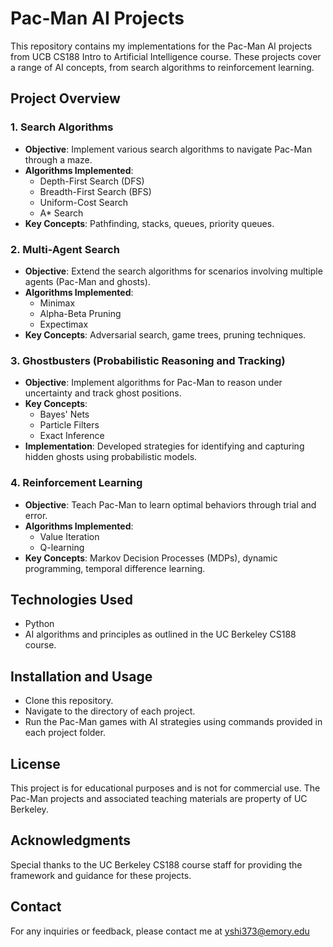 # Pac-Man AI Projects

This repository contains my implementations for the Pac-Man AI projects from UCB CS188 Intro to Artificial Intelligence course. These projects cover a range of AI concepts, from search algorithms to reinforcement learning.

## Project Overview

### 1. Search Algorithms
- **Objective**: Implement various search algorithms to navigate Pac-Man through a maze.
- **Algorithms Implemented**:
  - Depth-First Search (DFS)
  - Breadth-First Search (BFS)
  - Uniform-Cost Search
  - A* Search
- **Key Concepts**: Pathfinding, stacks, queues, priority queues.

### 2. Multi-Agent Search
- **Objective**: Extend the search algorithms for scenarios involving multiple agents (Pac-Man and ghosts).
- **Algorithms Implemented**:
  - Minimax
  - Alpha-Beta Pruning
  - Expectimax
- **Key Concepts**: Adversarial search, game trees, pruning techniques.

### 3. Ghostbusters (Probabilistic Reasoning and Tracking)
- **Objective**: Implement algorithms for Pac-Man to reason under uncertainty and track ghost positions.
- **Key Concepts**:
  - Bayes' Nets
  - Particle Filters
  - Exact Inference
- **Implementation**: Developed strategies for identifying and capturing hidden ghosts using probabilistic models.

### 4. Reinforcement Learning
- **Objective**: Teach Pac-Man to learn optimal behaviors through trial and error.
- **Algorithms Implemented**:
  - Value Iteration
  - Q-learning
- **Key Concepts**: Markov Decision Processes (MDPs), dynamic programming, temporal difference learning.

## Technologies Used
- Python
- AI algorithms and principles as outlined in the UC Berkeley CS188 course.

## Installation and Usage
- Clone this repository.
- Navigate to the directory of each project.
- Run the Pac-Man games with AI strategies using commands provided in each project folder.

## License
This project is for educational purposes and is not for commercial use. The Pac-Man projects and associated teaching materials are property of UC Berkeley.

## Acknowledgments
Special thanks to the UC Berkeley CS188 course staff for providing the framework and guidance for these projects.

## Contact
For any inquiries or feedback, please contact me at yshi373@emory.edu
